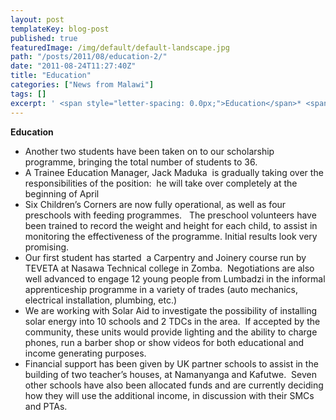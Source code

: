 ```yaml
---
layout: post
templateKey: blog-post
published: true
featuredImage: /img/default/default-landscape.jpg
path: "/posts/2011/08/education-2/"
date: "2011-08-24T11:27:40Z"
title: "Education"
categories: ["News from Malawi"]
tags: []
excerpt: ' <span style="letter-spacing: 0.0px;">Education</span>* <span style="letter-spacing: 0.0px;">Fi...'
---
```


<span style="letter-spacing: 0.0px;">**Education**</span>

- <span style="letter-spacing: 0.0px;">Another two students have been taken on to our scholarship programme, bringing the total number of students to 36.</span>
- <span style="letter-spacing: 0.0px;">A Trainee Education Manager, Jack Maduka  is gradually taking over the responsibilities of the position:  he will take over completely at the beginning of April</span>
- <span style="letter-spacing: 0.0px;">Six Children’s Corners are now fully operational, as well as four preschools with feeding programmes.   The preschool volunteers have been trained to record the weight and height for each child, to assist in monitoring the effectiveness of the programme. Initial results look very promising.  </span>
- <span style="letter-spacing: 0.0px;">Our first student has started  a Carpentry and Joinery course run by TEVETA at Nasawa Technical college in Zomba.  Negotiations are also well advanced to engage 12 young people from Lumbadzi in the informal apprenticeship programme in a variety of trades (auto mechanics, electrical installation, plumbing, etc.)</span>
- <span style="letter-spacing: 0.0px;">We are working with Solar Aid to investigate the possibility of installing solar energy into 10 schools and 2 TDCs in the area.  If accepted by the community, these units would provide lighting and the ability to charge phones, run a barber shop or show videos for both educational and income generating purposes.</span>
- <span style="letter-spacing: 0.0px;">Financial support has been given by UK partner schools to assist in the building of two teacher’s houses, at Namanyanga and Kafutwe.  Seven other schools have also been allocated funds and are currently deciding how they will use the additional income, in discussion with their SMCs and PTAs.</span>
